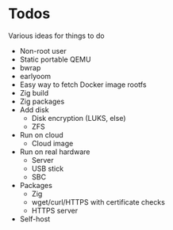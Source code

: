 # Todos

Various ideas for things to do

* Non-root user
* Static portable QEMU
* bwrap
* earlyoom
* Easy way to fetch Docker image rootfs
* Zig build
* Zig packages
* Add disk
  * Disk encryption (LUKS, else)
  * ZFS
* Run on cloud
  * Cloud image
* Run on real hardware
  * Server
  * USB stick
  * SBC
* Packages
  * Zig
  * wget/curl/HTTPS with certificate checks
  * HTTPS server
* Self-host
